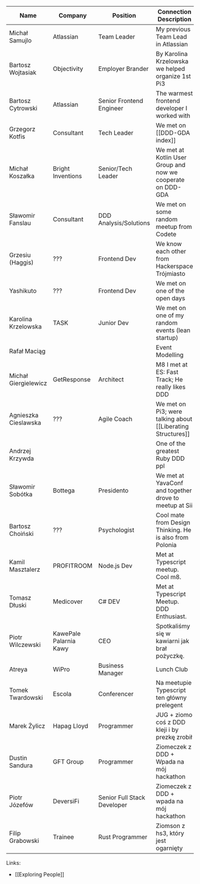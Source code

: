 
| Name                 | Company                | Position                    | Connection Description                                      | Meeting Page                            |
|----------------------|------------------------|-----------------------------|-------------------------------------------------------------|-----------------------------------------|
| Michał Samujlo       | Atlassian              | Team Leader                 | My previous Team Lead in Atlassian                          |                                         |
| Bartosz Wojtasiak    | Objectivity            | Employer Brander            | By Karolina Krzelowska we helped organize 1st Pi3           | [[Meetings with Bartosz Wojtasiak]]     |
| Bartosz Cytrowski    | Atlassian              | Senior Frontend Engineer    | The warmest frontend developer I worked with                |                                         |
| Grzegorz Kotfis      | Consultant             | Tech Leader                 | We met on [[DDD-GDA index]]                                 | [[Meetings with Grzegorz Kotfis]]       |
| Michał Koszałka      | Bright Inventions      | Senior/Tech Leader          | We met at Kotlin User Group and now we cooperate on DDD-GDA |                                         |
| Sławomir Fanslau     | Consultant             | DDD Analysis/Solutions      | We met on some random meetup from Codete                    |                                         |
| Grzesiu (Haggis)     | ???                    | Frontend Dev                | We know each other from Hackerspace Trójmiasto              |                                         |
| Yashikuto            | ???                    | Frontend Dev                | We met on one of the open days                              |                                         |
| Karolina Krzelowska  | TASK                   | Junior Dev                  | We met on one of my random events (lean startup)            |                                         |
| Rafał Maciąg         |                        |                             | Event Modelling                                             |                                         |
| Michał Giergielewicz | GetResponse            | Architect                   | M8 I met at ES: Fast Track; He really likes DDD             | [[Meetings with Michal Giergielewicz]] |
| Agnieszka Cieslawska | ???                    | Agile Coach                 | We met on Pi3; were talking about [[Liberating Structures]] | [[Meetings with Agnieszka Cieslawska]]  |
| Andrzej Krzywda      |                        |                             | One of the greatest Ruby DDD ppl                            |                                         |
| Sławomir Sobótka     | Bottega                | Presidento                  | We met at YavaConf and together drove to meetup at Sii      |                                         |
| Bartosz Choiński     | ???                    | Psychologist                | Cool mate from Design Thinking. He is also from Polonia     |                                         |
| Kamil Masztalerz     | PROFITROOM             | Node.js Dev                 | Met at Typescript meetup. Cool m8.                          |                                         |
| Tomasz Dłuski        | Medicover              | C# DEV                      | Met at Typescript Meetup. DDD Enthusiast.                   |                                         |
| Piotr Wilczewski     | KawePale Palarnia Kawy | CEO                         | Spotkaliśmy się w kawiarni jak brał pożyczkę.               |                                         |
| Atreya               | WiPro                  | Business Manager            | Lunch Club                                                  | [[Meetings with Antrya]]                |
| Tomek Twardowski     | Escola                 | Conferencer                 | Na meetupie Typescript ten główny prelegent                 |                                         |
| Marek Żylicz         | Hapag Lloyd            | Programmer                  | JUG + ziomo coś z DDD kleji i by prezkę zrobił              |                                         |
| Dustin Sandura       | GFT Group              | Programmer                  | Ziomeczek z DDD + Wpada na mój hackathon                    |                                         |
| Piotr Józefów        | DeversiFi              | Senior Full Stack Developer | Ziomeczek z DDD + wpada na mój hackathon                    |                                         |
| Filip Grabowski      | Trainee                | Rust Programmer             | Ziomson z hs3, który jest ogarnięty                         |                                         |

Links:
- [[Exploring People]]
